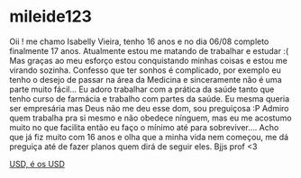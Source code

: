 # mileide123
Oii ! me chamo Isabelly Vieira, tenho 16 anos e no dia 06/08 completo finalmente 17 anos. Atualmente estou me matando de trabalhar e estudar :( Mas graças ao meu esforço estou conquistando minhas coisas e estou me virando sozinha.
Confesso que ter sonhos é complicado, por exemplo eu tenho o desejo de passar na área da Medicina e sinceramente não é uma parte muito fácil... Eu adoro trabalhar com a prática da saúde tanto que tenho curso de farmácia e trabalho com partes da saúde.
Eu mesma queria ser empresária mas Deus não me deu esse dom, sou preguiçosa :P Admiro quem trabalha  pra si mesmo e não obedece nínguem, mas eu me acostumo muito no que facilita então eu faço o mínimo até para sobreviver....
Acho que já fiz muito com 16 anos e olha que a minha vida nem começou, me dá preguiça até de fazer planos quem dirá de seguir eles. Bjjs prof <3

[USD, é os USD](https://youtu.be/vqcIzU_OLW4?si=pdNEOpHVHtZ38U7I)
